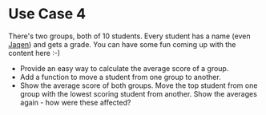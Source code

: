 # Use Case 4

There's two groups, both of 10 students. Every student has a name (even [Jaqen](https://gameofthrones.fandom.com/wiki/Jaqen_H%27ghar)) and gets a grade. You can have some fun coming up with the content here :-)

- Provide an easy way to calculate the average score of a group.
- Add a function to move a student from one group to another.
- Show the average score of both groups. Move the top student from one group with the lowest scoring student from another. Show the averages again - how were these affected?